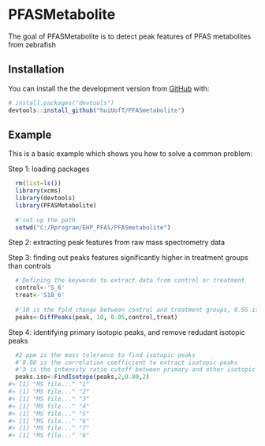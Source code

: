 
<!-- README.md is generated from README.Rmd. Please edit that file -->

# PFASMetabolite

<!-- badges: start -->

<!-- badges: end -->

The goal of PFASMetabolite is to detect peak features of PFAS
metabolites from zebrafish

## Installation

You can install the the development version from
[GitHub](https://github.com/) with:

``` r
# install.packages("devtools")
devtools::install_github("huiUofT/PFASmetabolite")
```

## Example

This is a basic example which shows you how to solve a common problem:

Step 1: loading packages

``` r
  rm(list=ls())
  library(xcms)
  library(devtools)
  library(PFASMetabolite)
  
  #'set up the path
  setwd("C:/Rprogram/EHP_PFAS/PFASmetabolite")
```

Step 2: extracting peak features from raw mass spectrometry data

Step 3: finding out peaks features significantly higher in treatment
groups than controls

``` r
  #'Defining the keywords to extract data from control or treatment
  control<-'S_6'
  treat<-'S18_6'
  
  #'10 is the fold change between control and treatment groups, 0.05 is the p value cutoff
  peaks<-DiffPeaks(peak, 10, 0.05,control,treat)
```

Step 4: identifying primary isotopic peaks, and remove redudant isotopic
peaks

``` r
  #2 ppm is the mass tolerance to find isotopic peaks
  #'0.80 is the correlation coefficient to extract isotopic peaks
  #'3 is the intensity ratio cutoff between primary and other isotopic peaks
  peaks.iso<-FindIsotope(peaks,2,0.80,2)
#> [1] "MS file..." "1"         
#> [1] "MS file..." "2"         
#> [1] "MS file..." "3"         
#> [1] "MS file..." "4"         
#> [1] "MS file..." "5"         
#> [1] "MS file..." "6"         
#> [1] "MS file..." "7"         
#> [1] "MS file..." "8"
```
